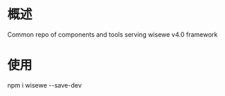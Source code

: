 # 概述

Common repo of components and tools serving wisewe v4.0 framework

# 使用

npm i wisewe --save-dev
